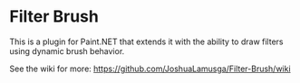 # Filter Brush
This is a plugin for Paint.NET that extends it with the ability to draw filters using dynamic brush behavior.

See the wiki for more: https://github.com/JoshuaLamusga/Filter-Brush/wiki
